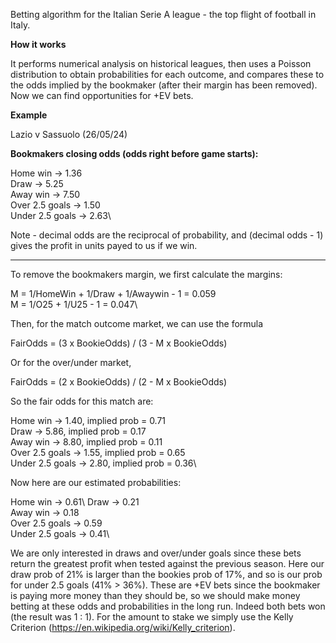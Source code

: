 Betting algorithm for the Italian Serie A league - the top flight of football in Italy. 

**How it works**

It performs numerical analysis on historical leagues, then uses a Poisson distribution to obtain probabilities for each outcome, and compares these to the odds implied by the bookmaker (after their margin has been removed). Now we can find opportunities for +EV bets.

**Example**

Lazio v Sassuolo (26/05/24)

**Bookmakers closing odds (odds right before game starts):**

Home win -> 1.36\
Draw -> 5.25\
Away win -> 7.50\
Over 2.5 goals -> 1.50\
Under 2.5 goals -> 2.63\

Note - decimal odds are the reciprocal of probability, and (decimal odds - 1) gives the profit in units payed to us if we win.

----------------------------------------------------------------

To remove the bookmakers margin, we first calculate the margins:

M = 1/HomeWin + 1/Draw + 1/Awaywin - 1 = 0.059\
M = 1/O25 + 1/U25 - 1 = 0.047\

Then, for the match outcome market, we can use the formula

FairOdds = (3 x BookieOdds) / (3 - M x BookieOdds)

Or for the over/under market,

FairOdds = (2 x BookieOdds) / (2 - M x BookieOdds)

So the fair odds for this match are:

Home win -> 1.40, implied prob = 0.71\
Draw -> 5.86, implied prob = 0.17\
Away win -> 8.80, implied prob = 0.11\
Over 2.5 goals -> 1.55, implied prob = 0.65\
Under 2.5 goals -> 2.80, implied prob = 0.36\

Now here are our estimated probabilities:

Home win -> 0.61\ 
Draw -> 0.21\
Away win -> 0.18\
Over 2.5 goals -> 0.59\
Under 2.5 goals -> 0.41\

We are only interested in draws and over/under goals since these bets return the greatest profit when tested against the previous season. Here our draw prob of 21% is larger than the bookies prob of 17%, and so is our prob for under 2.5 goals (41% > 36%).
These are +EV bets since the bookmaker is paying more money than they should be, so we should make money betting at these odds and probabilities in the long run. Indeed both bets won (the result was 1 : 1). 
For the amount to stake we simply use the Kelly Criterion (https://en.wikipedia.org/wiki/Kelly_criterion).

